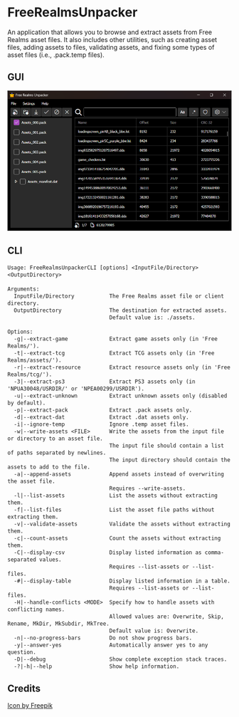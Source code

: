 # FreeRealmsUnpacker
An application that allows you to browse and extract assets from Free Realms asset files. It also includes other utilities, such as creating asset files, adding assets to files, validating assets, and fixing some types of asset files (i.e., .pack.temp files).

## GUI

![program.png](UnpackerGui/Assets/program.png)

## CLI

```
Usage: FreeRealmsUnpackerCLI [options] <InputFile/Directory> <OutputDirectory>

Arguments:
  InputFile/Directory           The Free Realms asset file or client directory.
  OutputDirectory               The destination for extracted assets.
                                Default value is: ./assets.

Options:
  -g|--extract-game             Extract game assets only (in 'Free Realms/').
  -t|--extract-tcg              Extract TCG assets only (in 'Free Realms/assets/').
  -r|--extract-resource         Extract resource assets only (in 'Free Realms/tcg/').
  -3|--extract-ps3              Extract PS3 assets only (in 'NPUA30048/USRDIR/' or 'NPEA00299/USRDIR').
  -u|--extract-unknown          Extract unknown assets only (disabled by default).
  -p|--extract-pack             Extract .pack assets only.
  -d|--extract-dat              Extract .dat assets only.
  -i|--ignore-temp              Ignore .temp asset files.
  -w|--write-assets <FILE>      Write the assets from the input file or directory to an asset file.
                                The input file should contain a list of paths separated by newlines.
                                The input directory should contain the assets to add to the file.
  -a|--append-assets            Append assets instead of overwriting the asset file.
                                Requires --write-assets.
  -l|--list-assets              List the assets without extracting them.
  -f|--list-files               List the asset file paths without extracting them.
  -v|--validate-assets          Validate the assets without extracting them.
  -c|--count-assets             Count the assets without extracting them.
  -C|--display-csv              Display listed information as comma-separated values.
                                Requires --list-assets or --list-files.
  -#|--display-table            Display listed information in a table.
                                Requires --list-assets or --list-files.
  -H|--handle-conflicts <MODE>  Specify how to handle assets with conflicting names.
                                Allowed values are: Overwrite, Skip, Rename, MkDir, MkSubdir, MkTree.
                                Default value is: Overwrite.
  -n|--no-progress-bars         Do not show progress bars.
  -y|--answer-yes               Automatically answer yes to any question.
  -D|--debug                    Show complete exception stack traces.
  -?|-h|--help                  Show help information.
```

## Credits

<a href="https://www.freepik.com/icon/package_1170846">Icon by Freepik</a>
